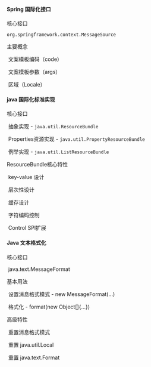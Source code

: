 

####  Spring 国际化接口

核心接口

`org.springframework.context.MessageSource`

主要概念

​	文案模板编码（code）

​	文案模板参数（args）

​	区域（Locale）



####  java 国际化标准实现

核心接口

​	抽象实现 - `java.util.ResourceBundle`

​	Properties资源实现 - `java.util.PropertyResourceBundle`

​	例举实现 - `java.util.ListResourceBundle`



ResourceBundle核心特性

​	key-value 设计

​	层次性设计

​	缓存设计

​	字符编码控制

​	Control SPI扩展



####  Java 文本格式化

核心接口

​	java.text.MessageFormat

基本用法

​	设置消息格式模式 - new MessageFormat(...)

​	格式化 - format(new Object[]{...})

高级特性

​	重置消息格式模式

​	重置 java.util.Local

​	重置 java.text.Format

